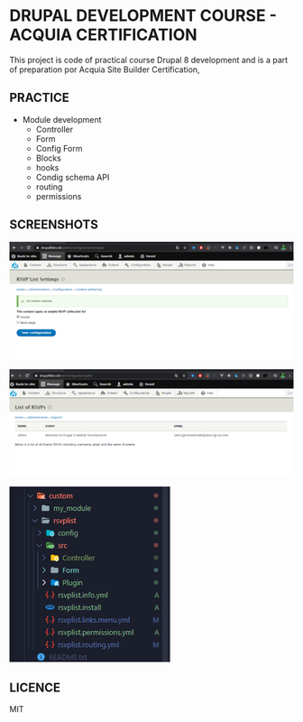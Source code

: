 # DRUPAL DEVELOPMENT COURSE - ACQUIA CERTIFICATION

This project is code of practical course Drupal 8 development and is a part of preparation por Acquia Site Builder Certification,

## PRACTICE

- Module development
  - Controller
  - Form
  - Config Form
  - Blocks
  - hooks
  - Condig schema API
  - routing
  - permissions

## SCREENSHOTS

![Screenshot](./.readme-static/screenshot_form_config.png)

![Screenshot](./.readme-static/screenshot_reports.png)

![Screenshot](./.readme-static/screenshot_module_elements.png)


## LICENCE 

MIT
